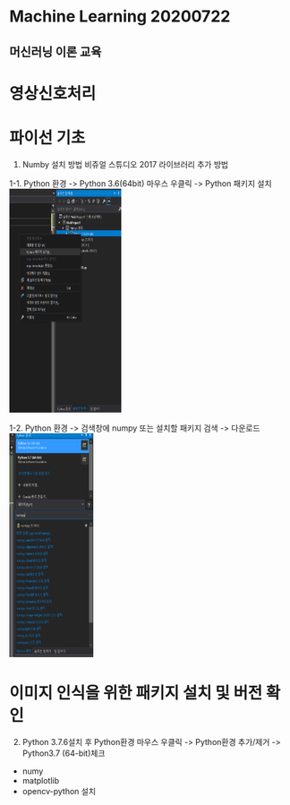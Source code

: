 Machine Learning 20200722
=====================

## 머신러닝 이론 교육

# 영상신호처리

# 파이선 기초

1. Numby 설치 방법
비쥬얼 스튜디오 2017 라이브러리 추가 방법

1-1. 
Python 환경 -> Python 3.6(64bit) 마우스 우클릭 -> Python 패키지 설치
<img src ="/image/20200722_01.PNG" width="200px" height="400px"></img>

1-2. 
Python 환경 -> 검색창에 numpy 또는 설치할 패키지 검색 -> 다운로드
<img src ="/image/20200722_02.PNG" width="150px" height="400px"></img>


# 이미지 인식을 위한 패키지 설치 및 버전 확인
2. Python 3.7.6설치 후 
Python환경 마우스 우클릭 -> Python환경 추가/제거 -> Python3.7 (64-bit)체크
* numy
* matplotlib
* opencv-python
설치
